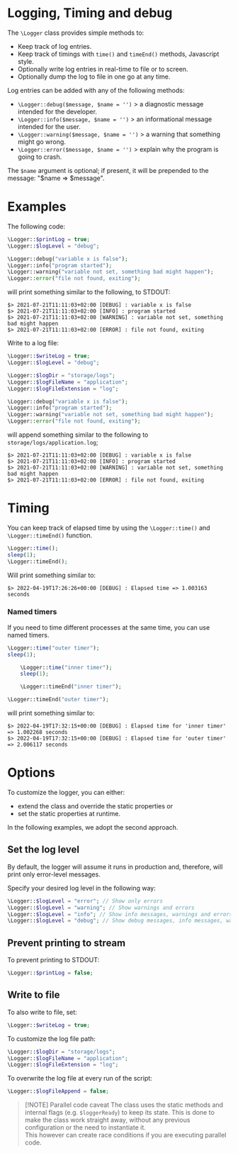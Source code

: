 # Logging, Timing and debug

The `\Logger` class provides simple methods to:

* Keep track of log entries.
* Keep track of timings with `time()` and `timeEnd()` methods, Javascript style.
* Optionally write log entries in real-time to file or to screen.
* Optionally dump the log to file in one go at any time.

Log entries can be added with any of the following methods:

* `\Logger::debug($message, $name = '')` > a diagnostic message intended for the developer.
* `\Logger::info($message, $name = '')`  > an informational message intended for the user.
* `\Logger::warning($message, $name = '')` > a warning that something might go wrong.
* `\Logger::error($message, $name = '')` > explain why the program is going to crash.

The `$name` argument is optional; if present, it will be prepended to the message: "$name => $message".  

# Examples

The following code:

```php
\Logger::$printLog = true;
\Logger::$logLevel = "debug";

\Logger::debug("variable x is false");
\Logger::info("program started");
\Logger::warning("variable not set, something bad might happen");
\Logger::error("file not found, exiting");
```

will print something similar to the following, to STDOUT:

```
$> 2021-07-21T11:11:03+02:00 [DEBUG] : variable x is false
$> 2021-07-21T11:11:03+02:00 [INFO] : program started
$> 2021-07-21T11:11:03+02:00 [WARNING] : variable not set, something bad might happen
$> 2021-07-21T11:11:03+02:00 [ERROR] : file not found, exiting
```

Write to a log file:  
```php
\Logger::$writeLog = true;
\Logger::$logLevel = "debug";

\Logger::$logDir = "storage/logs";
\Logger::$logFileName = "application";
\Logger::$logFileExtension = "log";

\Logger::debug("variable x is false");
\Logger::info("program started");
\Logger::warning("variable not set, something bad might happen");
\Logger::error("file not found, exiting");
```

will append something similar to the following to `storage/logs/application.log`;

```
$> 2021-07-21T11:11:03+02:00 [DEBUG] : variable x is false
$> 2021-07-21T11:11:03+02:00 [INFO] : program started
$> 2021-07-21T11:11:03+02:00 [WARNING] : variable not set, something bad might happen
$> 2021-07-21T11:11:03+02:00 [ERROR] : file not found, exiting
```

# Timing

You can keep track of elapsed time by using the `\Logger::time()` and `\Logger::timeEnd()` function.

```php
\Logger::time();
sleep(1);
\Logger::timeEnd();
```

Will print something similar to:

```
$> 2022-04-19T17:26:26+00:00 [DEBUG] : Elapsed time => 1.003163 seconds
```

### Named timers

If you need to time different processes at the same time, you can use named timers.

```php
\Logger::time("outer timer");
sleep(1);

	\Logger::time("inner timer");
	sleep(1);

	\Logger::timeEnd("inner timer");

\Logger::timeEnd("outer timer");
```

will print something similar to:

```
$> 2022-04-19T17:32:15+00:00 [DEBUG] : Elapsed time for 'inner timer' => 1.002268 seconds
$> 2022-04-19T17:32:15+00:00 [DEBUG] : Elapsed time for 'outer timer' => 2.006117 seconds
```

# Options

To customize the logger, you can either:

- extend the class and override the static properties or
- set the static properties at runtime.

In the following examples, we adopt the second approach.

## Set the log level

By default, the logger will assume it runs in production and, therefore, will print only error-level messages.

Specify your desired log level in the following way:

```php
\Logger::$logLevel = "error"; // Show only errors
\Logger::$logLevel = "warning"; // Show warnings and errors
\Logger::$logLevel = "info"; // Show info messages, warnings and errors
\Logger::$logLevel = "debug"; // Show debug messages, info messages, warnings and errors
```

## Prevent printing to stream
To prevent printing to STDOUT:

```php
\Logger::$printLog = false;
```

## Write to file

To also write to file, set:

```php
\Logger::$writeLog = true;
```

To customize the log file path:

```php
\Logger::$logDir = "storage/logs";
\Logger::$logFileName = "application";
\Logger::$logFileExtension = "log";
```

To overwrite the log file at every run of the script:

```php
\Logger::$logFileAppend = false;
```

> [!NOTE] Parallel code caveat
> The class uses the static methods and internal flags (e.g. `$loggerReady`) to keep its state. This is done to make the class work straight away, without any previous configuration or the need to instantiate it.  
> This however can create race conditions if you are executing parallel code. 


